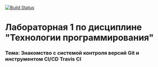 [![Build Status](https://app.travis-ci.com/unterumarmung/PTLab1.svg?branch=main)](https://app.travis-ci.com/unterumarmung/PTLab1)

# Лабораторная 1 по дисциплине "Технологии программирования"

### Тема: Знакомство с системой контроля версий Git и инструментом CI/CD Travis CI
